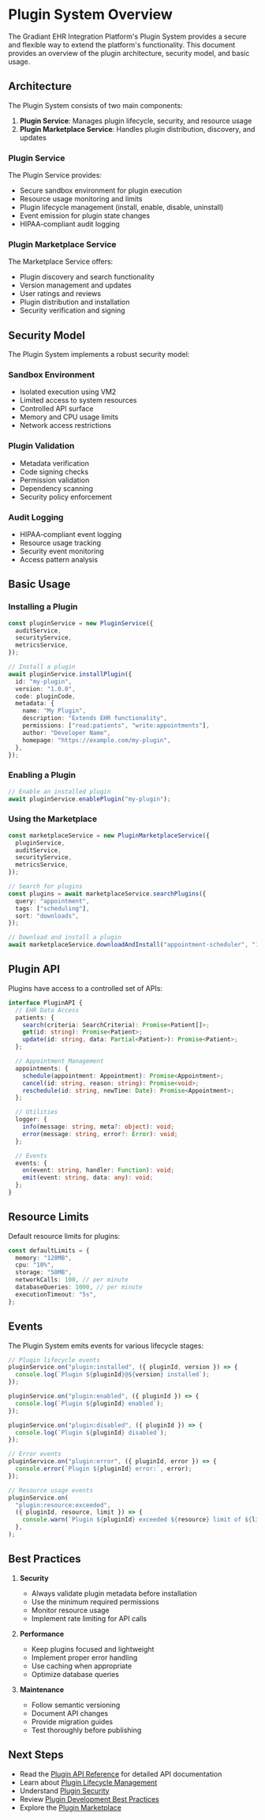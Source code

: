 # Plugin System Overview

The Gradiant EHR Integration Platform's Plugin System provides a secure and flexible way to extend the platform's functionality. This document provides an overview of the plugin architecture, security model, and basic usage.

## Architecture

The Plugin System consists of two main components:

1. **Plugin Service**: Manages plugin lifecycle, security, and resource usage
2. **Plugin Marketplace Service**: Handles plugin distribution, discovery, and updates

### Plugin Service

The Plugin Service provides:

- Secure sandbox environment for plugin execution
- Resource usage monitoring and limits
- Plugin lifecycle management (install, enable, disable, uninstall)
- Event emission for plugin state changes
- HIPAA-compliant audit logging

### Plugin Marketplace Service

The Marketplace Service offers:

- Plugin discovery and search functionality
- Version management and updates
- User ratings and reviews
- Plugin distribution and installation
- Security verification and signing

## Security Model

The Plugin System implements a robust security model:

### Sandbox Environment

- Isolated execution using VM2
- Limited access to system resources
- Controlled API surface
- Memory and CPU usage limits
- Network access restrictions

### Plugin Validation

- Metadata verification
- Code signing checks
- Permission validation
- Dependency scanning
- Security policy enforcement

### Audit Logging

- HIPAA-compliant event logging
- Resource usage tracking
- Security event monitoring
- Access pattern analysis

## Basic Usage

### Installing a Plugin

```typescript
const pluginService = new PluginService({
  auditService,
  securityService,
  metricsService,
});

// Install a plugin
await pluginService.installPlugin({
  id: "my-plugin",
  version: "1.0.0",
  code: pluginCode,
  metadata: {
    name: "My Plugin",
    description: "Extends EHR functionality",
    permissions: ["read:patients", "write:appointments"],
    author: "Developer Name",
    homepage: "https://example.com/my-plugin",
  },
});
```

### Enabling a Plugin

```typescript
// Enable an installed plugin
await pluginService.enablePlugin("my-plugin");
```

### Using the Marketplace

```typescript
const marketplaceService = new PluginMarketplaceService({
  pluginService,
  auditService,
  securityService,
  metricsService,
});

// Search for plugins
const plugins = await marketplaceService.searchPlugins({
  query: "appointment",
  tags: ["scheduling"],
  sort: "downloads",
});

// Download and install a plugin
await marketplaceService.downloadAndInstall("appointment-scheduler", "1.0.0");
```

## Plugin API

Plugins have access to a controlled set of APIs:

```typescript
interface PluginAPI {
  // EHR Data Access
  patients: {
    search(criteria: SearchCriteria): Promise<Patient[]>;
    get(id: string): Promise<Patient>;
    update(id: string, data: Partial<Patient>): Promise<Patient>;
  };

  // Appointment Management
  appointments: {
    schedule(appointment: Appointment): Promise<Appointment>;
    cancel(id: string, reason: string): Promise<void>;
    reschedule(id: string, newTime: Date): Promise<Appointment>;
  };

  // Utilities
  logger: {
    info(message: string, meta?: object): void;
    error(message: string, error?: Error): void;
  };

  // Events
  events: {
    on(event: string, handler: Function): void;
    emit(event: string, data: any): void;
  };
}
```

## Resource Limits

Default resource limits for plugins:

```typescript
const defaultLimits = {
  memory: "128MB",
  cpu: "10%",
  storage: "50MB",
  networkCalls: 100, // per minute
  databaseQueries: 1000, // per minute
  executionTimeout: "5s",
};
```

## Events

The Plugin System emits events for various lifecycle stages:

```typescript
// Plugin lifecycle events
pluginService.on("plugin:installed", ({ pluginId, version }) => {
  console.log(`Plugin ${pluginId}@${version} installed`);
});

pluginService.on("plugin:enabled", ({ pluginId }) => {
  console.log(`Plugin ${pluginId} enabled`);
});

pluginService.on("plugin:disabled", ({ pluginId }) => {
  console.log(`Plugin ${pluginId} disabled`);
});

// Error events
pluginService.on("plugin:error", ({ pluginId, error }) => {
  console.error(`Plugin ${pluginId} error:`, error);
});

// Resource usage events
pluginService.on(
  "plugin:resource:exceeded",
  ({ pluginId, resource, limit }) => {
    console.warn(`Plugin ${pluginId} exceeded ${resource} limit of ${limit}`);
  },
);
```

## Best Practices

1. **Security**

   - Always validate plugin metadata before installation
   - Use the minimum required permissions
   - Monitor resource usage
   - Implement rate limiting for API calls

2. **Performance**

   - Keep plugins focused and lightweight
   - Implement proper error handling
   - Use caching when appropriate
   - Optimize database queries

3. **Maintenance**
   - Follow semantic versioning
   - Document API changes
   - Provide migration guides
   - Test thoroughly before publishing

## Next Steps

- Read the [Plugin API Reference](api.md) for detailed API documentation
- Learn about [Plugin Lifecycle Management](lifecycle.md)
- Understand [Plugin Security](security.md)
- Review [Plugin Development Best Practices](best-practices.md)
- Explore the [Plugin Marketplace](../marketplace/overview.md)
